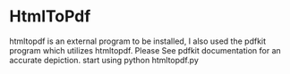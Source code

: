 # HtmlToPdf

htmltopdf is an external program to be installed, I also used the pdfkit program which utilizes htmltopdf. Please See pdfkit documentation for an accurate depiction. start using python htmltopdf.py
